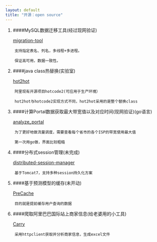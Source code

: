 ```yaml
---
layout: default
title: "开源：open source"
---
```



1. ####MySQL数据迁移工具(经过现网验证)

	[migration-tool](https://github.com/liuxinglanyue/migration-tool)
```
	支持指定表名、列名，多线程+多进程。

	保证高可用，数据一致性。
```
	
2. ####java class热替换(实验室)
	
	[hot2hot](https://github.com/liuxinglanyue/hot2hot)
```
	阿里现有开源项目hotcode2(可应用于生产环境）
	
	hot2hot与hotcode2实现方式不同，hot2hot采用的是整个替换class
```

3. ####计算Portal数据获取最大带宽值以及对应时间(现网验证)(go语言)
	
	[analyze_portal](https://github.com/liuxinglanyue/analyze_portal)
```
	为了更好地做流量调度，需要查看每个省市的各个ISP的带宽使用最大值
	
	第一次用go做，界面比较粗糙
```

4. ####分布式session管理(未完成)
	
	[distributed-session-manager](https://github.com/liuxinglanyue/distributed-session-manager)
```
	基于Tomcat7，支持多种session持久化方案
```

5. ####基于预测模型的缓存(未开动)
	
	[PreCache](https://github.com/liuxinglanyue/PreCache)
```
	目的就是提前缓存用户查询的数据
```

6. ####爬取阿里巴巴国际站上商家信息(给老婆用的小工具)
	
	[Carry](https://github.com/liuxinglanyue/Carry)
```
	采用httpclient获取并分析商家信息，生成excel文件
```

<!-- Blog Comments -->
<div class="media">
  <!-- UY BEGIN -->
  <div id="uyan_frame">
  </div>
  <script type="text/javascript" src="http://v2.uyan.cc/code/uyan.js?uid=1988228">
  </script>
  <!-- UY END -->
</div>